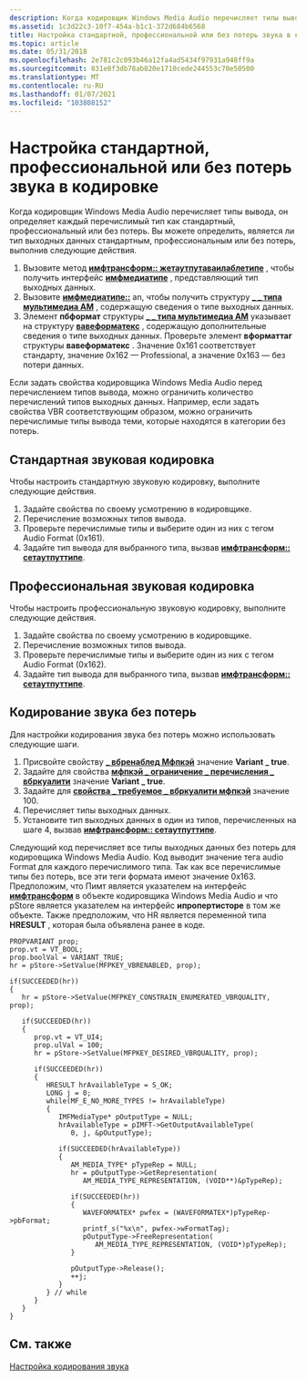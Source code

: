 ```yaml
---
description: Когда кодировщик Windows Media Audio перечисляет типы вывода, он определяет каждый перечислимый тип как стандартный, профессиональный или без потерь.
ms.assetid: 1c3d22c3-10f7-454a-b1c1-372d684b6568
title: Настройка стандартной, профессиональной или без потерь звука в кодировке
ms.topic: article
ms.date: 05/31/2018
ms.openlocfilehash: 2e781c2c093b46a12fa4ad5434f97931a948ff9a
ms.sourcegitcommit: 831e8f3db78ab820e1710cede244553c70e50500
ms.translationtype: MT
ms.contentlocale: ru-RU
ms.lasthandoff: 01/07/2021
ms.locfileid: "103808152"
---
```

# <a name="configuring-standard-professional-or-lossless-audio-encoding"></a>Настройка стандартной, профессиональной или без потерь звука в кодировке

Когда кодировщик Windows Media Audio перечисляет типы вывода, он определяет каждый перечислимый тип как стандартный, профессиональный или без потерь. Вы можете определить, является ли тип выходных данных стандартным, профессиональным или без потерь, выполнив следующие действия.

1.  Вызовите метод [**имфтрансформ:: жетаутпутаваилаблетипе**](/windows/desktop/api/mftransform/nf-mftransform-imftransform-getoutputavailabletype) , чтобы получить интерфейс [**имфмедиатипе**](/windows/desktop/api/mfobjects/nn-mfobjects-imfmediatype) , представляющий тип выходных данных.
2.  Вызовите [**имфмедиатипе::**](/windows/desktop/api/mfobjects/nf-mfobjects-imfmediatype-getrepresentation) an, чтобы получить структуру [**\_ \_ типа мультимедиа AM**](/windows/win32/api/strmif/ns-strmif-am_media_type) , содержащую сведения о типе выходных данных.
3.  Элемент **пбформат** структуры [**\_ \_ типа мультимедиа AM**](/windows/win32/api/strmif/ns-strmif-am_media_type) указывает на структуру [**вавеформатекс**](/previous-versions/dd757713(v=vs.85)) , содержащую дополнительные сведения о типе выходных данных. Проверьте элемент **вформаттаг** структуры **вавеформатекс** . Значение 0x161 соответствует стандарту, значение 0x162 — Professional, а значение 0x163 — без потери данных.

Если задать свойства кодировщика Windows Media Audio перед перечислением типов вывода, можно ограничить количество перечислений типов выходных данных. Например, если задать свойства VBR соответствующим образом, можно ограничить перечислимые типы вывода теми, которые находятся в категории без потерь.

## <a name="standard-audio-encoding"></a>Стандартная звуковая кодировка

Чтобы настроить стандартную звуковую кодировку, выполните следующие действия.

1.  Задайте свойства по своему усмотрению в кодировщике.
2.  Перечисление возможных типов вывода.
3.  Проверьте перечислимые типы и выберите один из них с тегом Audio Format (0x161).
4.  Задайте тип вывода для выбранного типа, вызвав [**имфтрансформ:: сетаутпуттипе**](/windows/desktop/api/mftransform/nf-mftransform-imftransform-setoutputtype).

## <a name="professional-audio-encoding"></a>Профессиональная звуковая кодировка

Чтобы настроить профессиональную звуковую кодировку, выполните следующие действия.

1.  Задайте свойства по своему усмотрению в кодировщике.
2.  Перечисление возможных типов вывода.
3.  Проверьте перечислимые типы и выберите один из них с тегом Audio Format (0x162).
4.  Задайте тип вывода для выбранного типа, вызвав [**имфтрансформ:: сетаутпуттипе**](/windows/desktop/api/mftransform/nf-mftransform-imftransform-setoutputtype).

## <a name="lossless-audio-encoding"></a>Кодирование звука без потерь

Для настройки кодирования звука без потерь можно использовать следующие шаги.

1.  Присвойте свойству [**\_ вбренаблед Мфпкэй**](mfpkey-vbrenabledproperty.md) значение **Variant \_ true**.
2.  Задайте для свойства [**мфпкэй \_ ограничение \_ перечисления \_ вбркуалити**](mfpkey-constrain-enumerated-vbrqualityproperty.md) значение **Variant \_ true**.
3.  Задайте для [**свойства \_ требуемое \_ вбркуалити мфпкэй**](mfpkey-desired-vbrqualityproperty.md) значение 100.
4.  Перечисляет типы выходных данных.
5.  Установите тип выходных данных в один из типов, перечисленных на шаге 4, вызвав [**имфтрансформ:: сетаутпуттипе**](/windows/desktop/api/mftransform/nf-mftransform-imftransform-setoutputtype).

Следующий код перечисляет все типы выходных данных без потерь для кодировщика Windows Media Audio. Код выводит значение тега audio Format для каждого перечислимого типа. Так как все перечислимые типы без потерь, все эти теги формата имеют значение 0x163. Предположим, что Пимт является указателем на интерфейс [**имфтрансформ**](/windows/desktop/api/mftransform/nn-mftransform-imftransform) в объекте кодировщика Windows Media Audio и что pStore является указателем на интерфейс **ипропертисторе** в том же объекте. Также предположим, что HR является переменной типа **HRESULT** , которая была объявлена ранее в коде.


```
PROPVARIANT prop;
prop.vt = VT_BOOL;
prop.boolVal = VARIANT_TRUE;
hr = pStore->SetValue(MFPKEY_VBRENABLED, prop);

if(SUCCEEDED(hr))
{
   hr = pStore->SetValue(MFPKEY_CONSTRAIN_ENUMERATED_VBRQUALITY, prop);

   if(SUCCEEDED(hr))
   {
      prop.vt = VT_UI4;
      prop.ulVal = 100;
      hr = pStore->SetValue(MFPKEY_DESIRED_VBRQUALITY, prop);
      
      if(SUCCEEDED(hr))
      {           
         HRESULT hrAvailableType = S_OK;
         LONG j = 0;
         while(MF_E_NO_MORE_TYPES != hrAvailableType)
         {
            IMFMediaType* pOutputType = NULL;     
            hrAvailableType = pIMFT->GetOutputAvailableType(
               0, j, &pOutputType);

            if(SUCCEEDED(hrAvailableType))
            {
               AM_MEDIA_TYPE* pTypeRep = NULL;
               hr = pOutputType->GetRepresentation(
                  AM_MEDIA_TYPE_REPRESENTATION, (VOID**)&pTypeRep); 
                     
               if(SUCCEEDED(hr))
               {
                  WAVEFORMATEX* pwfex = (WAVEFORMATEX*)pTypeRep->pbFormat;
                  printf_s("%x\n", pwfex->wFormatTag);
                  pOutputType->FreeRepresentation(
                     AM_MEDIA_TYPE_REPRESENTATION, (VOID*)pTypeRep);
               }

               pOutputType->Release();
               ++j;
            }                                                                  
         } // while                 
      }                                
   } 
}
```



## <a name="related-topics"></a>См. также

<dl> <dt>

[Настройка кодирования звука](configuringaudioencoding.md)
</dt> </dl>

 

 
